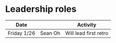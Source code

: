 # Leadership roles

| Date        |         | Activity              |
|-------------|---------|-----------------------|
| Friday 1/26 | Sean Oh | Will lead first retro |